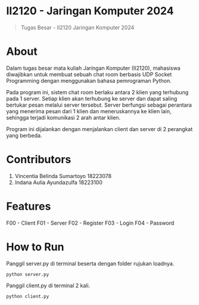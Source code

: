 # II2120 - Jaringan Komputer 2024
> Tugas Besar - II2120 Jaringan Komputer 2024

# About
Dalam tugas besar mata kuliah Jaringan Komputer (II2120), mahasiswa diwajibkan untuk membuat sebuah chat room berbasis UDP Socket Programming dengan menggunakan bahasa pemrograman Python.

Pada program ini, sistem chat room berlaku antara 2 klien yang terhubung pada 1 server. Setiap klien akan terhubung ke server dan dapat saling bertukar pesan melalui server tersebut. Server berfungsi sebagai perantara yang menerima pesan dari 1 klien dan meneruskannya ke klien lain, sehingga terjadi komunikasi 2 arah antar klien.

Program ini dijalankan dengan menjalankan client dan server di 2 perangkat yang berbeda.

# Contributors
1. Vincentia Belinda Sumartoyo	18223078
2. Indana Aulia Ayundazulfa		18223100

# Features
F00 - Client
F01 - Server
F02 - Register
F03 - Login
F04 - Password

# How to Run
Panggil server.py di terminal beserta dengan folder rujukan loadnya.
```
python server.py
```
Panggil client.py di terminal 2 kali.
```
python client.py
```
